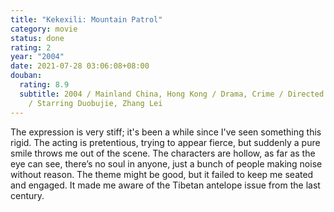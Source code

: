 ```yaml
---
title: "Kekexili: Mountain Patrol"
category: movie
status: done
rating: 2
year: "2004"
date: 2021-07-28 03:06:08+08:00
douban:
  rating: 8.9
  subtitle: 2004 / Mainland China, Hong Kong / Drama, Crime / Directed by Lu Chuan
    / Starring Duobujie, Zhang Lei
---
```


The expression is very stiff; it's been a while since I've seen something this rigid. The acting is pretentious, trying to appear fierce, but suddenly a pure smile throws me out of the scene. The characters are hollow, as far as the eye can see, there’s no soul in anyone, just a bunch of people making noise without reason. The theme might be good, but it failed to keep me seated and engaged. It made me aware of the Tibetan antelope issue from the last century.
